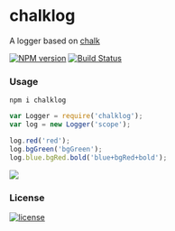 # chalklog
A logger based on [chalk](https://github.com/chalk/chalk)

[![NPM version][npm-image]][npm-url] [![Build Status][travis-image]][travis-url]

### Usage

 `npm i chalklog`

```javascript
var Logger = require('chalklog');
var log = new Logger('scope');

log.red('red');
log.bgGreen('bgGreen');
log.blue.bgRed.bold('blue+bgRed+bold');
```

![](https://cdn.int64ago.org/slhbiuutwwbn5i6raoflxr.png)

### License
[![license][license-image]][license-url]

 [npm-url]: https://npmjs.org/package/chalklog
 [npm-image]: https://img.shields.io/npm/v/chalklog.svg

 [travis-url]: https://travis-ci.org/int64ago/chalklog
 [travis-image]: https://img.shields.io/travis/int64ago/chalklog.svg

 [license-url]: https://github.com/int64ago/chalklog/blob/master/LICENSE
 [license-image]: https://img.shields.io/github/license/int64ago/chalklog.svg